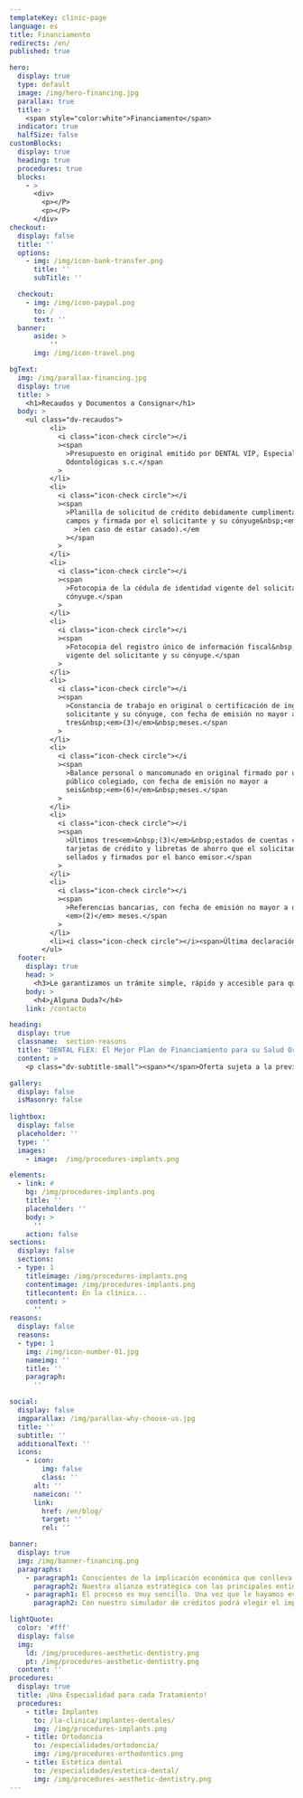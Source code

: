 ```yaml
---
templateKey: clinic-page
language: es
title: Financiamento
redirects: /en/
published: true

hero:
  display: true
  type: default
  image: /img/hero-financing.jpg
  parallax: true
  title: >
    <span style="color:white">Financiamento</span>
  indicator: true
  halfSize: false
customBlocks:
  display: true
  heading: true
  procedures: true
  blocks:
    - >
      <div>
        <p></P>
        <p></P>
      </div>
checkout:
  display: false
  title: ''
  options:
    - img: /img/icon-bank-transfer.png
      title: ''
      subTitle: ''

  checkout:
    - img: /img/icon-paypal.png
      to: /
      text: ''
  banner:
      aside: >
          ''
      img: /img/icon-travel.png

bgText:
  img: /img/parallax-financing.jpg
  display: true
  title: >
    <h1>Recaudos y Documentos a Consignar</h1>
  body: >
    <ul class="dv-recaudos">
          <li>
            <i class="icon-check circle"></i
            ><span
              >Presupuesto en original emitido por DENTAL VIP, Especialidades
              Odontológicas s.c.</span
            >
          </li>
          <li>
            <i class="icon-check circle"></i
            ><span
              >Planilla de solicitud de crédito debidamente cumplimentada en todos sus
              campos y firmada por el solicitante y su cónyuge&nbsp;<em
                >(en caso de estar casado).</em
              ></span
            >
          </li>
          <li>
            <i class="icon-check circle"></i
            ><span
              >Fotocopia de la cédula de identidad vigente del solicitante y su
              cónyuge.</span
            >
          </li>
          <li>
            <i class="icon-check circle"></i
            ><span
              >Fotocopia del registro único de información fiscal&nbsp;<em>(RIF)</em>
              vigente del solicitante y su cónyuge.</span
            >
          </li>
          <li>
            <i class="icon-check circle"></i
            ><span
              >Constancia de trabajo en original o certificación de ingresos del
              solicitante y su cónyuge, con fecha de emisión no mayor a
              tres&nbsp;<em>(3)</em>&nbsp;meses.</span
            >
          </li>
          <li>
            <i class="icon-check circle"></i
            ><span
              >Balance personal o mancomunado en original firmado por un contador
              público colegiado, con fecha de emisión no mayor a
              seis&nbsp;<em>(6)</em>&nbsp;meses.</span
            >
          </li>
          <li>
            <i class="icon-check circle"></i
            ><span
              >Últimos tres<em>&nbsp;(3)</em>&nbsp;estados de cuentas corrientes,
              tarjetas de crédito y libretas de ahorro que el solicitante posea,
              sellados y firmados por el banco emisor.</span
            >
          </li>
          <li>
            <i class="icon-check circle"></i
            ><span
              >Referencias bancarias, con fecha de emisión no mayor a dos
              <em>(2)</em> meses.</span
            >
          </li>
          <li><i class="icon-check circle"></i><span>Última declaración de ISLR.</span></li>
        </ul>
  footer: 
    display: true
    head: >
      <h3>Le garantizamos un trámite simple, rápido y accesible para que Usted solo tenga que preocuparse de cosas más importantes.</h3>
    body: >
      <h4>¿Alguna Duda?</h4>
    link: /contacto

heading:
  display: true
  classname:  section-reasons
  title: "DENTAL FLEX: El Mejor Plan de Financiamiento para su Salud Oral"
  content: >
    <p class="dv-subtitle-small"><span>*</span>Oferta sujeta a la previa aprobación de nuestra entidad financiera aliada tras el estudio de la documentación requerida y firma del contrato.</p>

gallery: 
  display: false
  isMasonry: false
  
lightbox:
  display: false
  placeholder: ''
  type: ''
  images: 
    - image:  /img/procedures-implants.png

elements:
  - link: #
    bg: /img/procedures-implants.png
    title: ''
    placeholder: ''
    body: >
      ''
    action: false
sections:
  display: false
  sections:  
  - type: 1
    titleimage: /img/procedures-implants.png
    contentimage: /img/procedures-implants.png 
    titlecontent: En la clínica...
    content: > 
      ''
reasons:
  display: false
  reasons:  
  - type: 1
    img: /img/icon-number-01.jpg  
    nameimg: ''
    title: ''
    paragraph:
      ''

social:
  display: false
  imgparallax: /img/parallax-why-choose-us.jpg
  title: ''
  subtitle: ''
  additionalText: ''
  icons:
    - icon:
        img: false
        class: ''
      alt: ''
      nameicon: ''
      link:
        href: /en/blog/
        target: ''
        rel: ''

banner:
  display: true
  img: /img/banner-financing.png
  paragraphs:
    - paragraph1: Conscientes de la implicación económica que conlleva la elección de un Centro Odontológico de Primer Nivel, que cuente con Especialistas altamente capacitados y que fundamente su quehacer en los mejores materiales y tecnologías disponibles, hemos desarrollado DENTAL FLEX, un instrumento financiero destinado a promover la accesibilidad a este tipo de servicio. Con él, podrá obtener un crédito de hasta el 100% del importe total de su tratamiento, sin inicial y a plazos de 24, 36 o 48 meses
      paragraph2: Nuestra alianza estratégica con las principales entidades bancarias del país permite que los trámites fluyan sin inconvenientes ni demoras administrativas.
    - paragraph1: El proceso es muy sencillo. Una vez que le hayamos evaluado clínica y radiográficamente, que contemos con un presupuesto definitivo y que haya Usted aportado la documentación requerida, nuestro personal de apoyo formalizará la solicitud, y en corto plazo, dará respuesta a su requerimiento.
      paragraph2: Con nuestro simulador de créditos podrá elegir el importe a financiar, el plazo de devolución y calcular cuál sería la cuota mensual a cancelar por el préstamo.

lightQuote:
  color: '#fff'
  display: false
  img:
    ld: /img/procedures-aesthetic-dentistry.png
    pt: /img/procedures-aesthetic-dentistry.png
  content: ''
procedures:
  display: true
  title: ¡Una Especialidad para cada Tratamiento!
  procedures:
    - title: Implantes
      to: /la-clinica/implantes-dentales/
      img: /img/procedures-implants.png
    - title: Ortodoncia
      to: /especialidades/ortodoncia/
      img: /img/procedures-orthodontics.png
    - title: Estética dental
      to: /especialidades/estetica-dental/
      img: /img/procedures-aesthetic-dentistry.png
---
```

